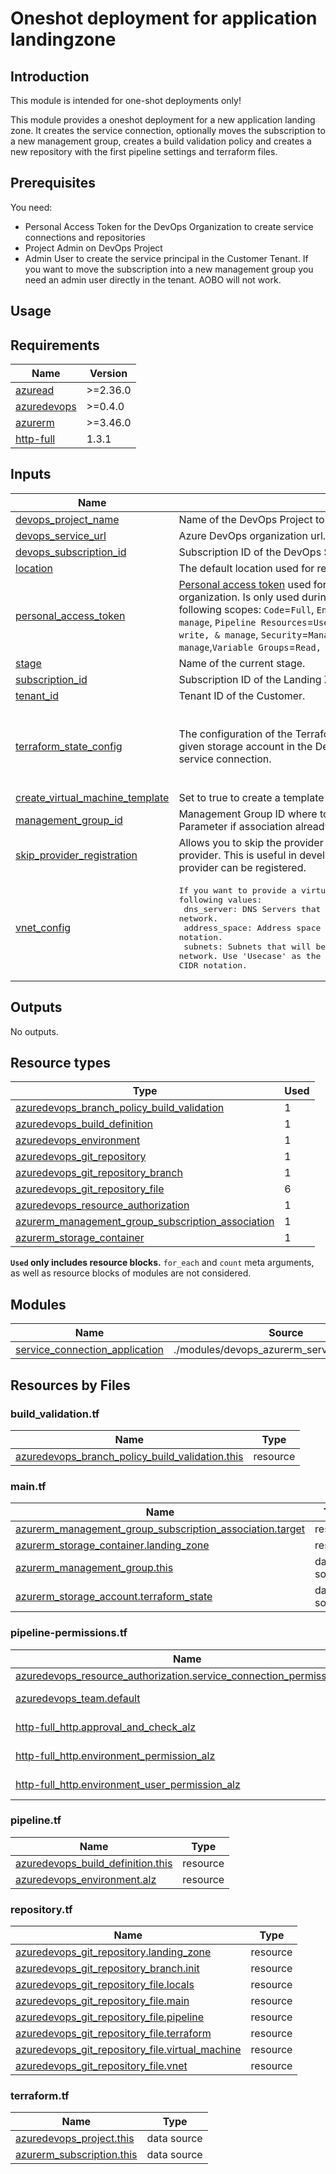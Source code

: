 # Oneshot deployment for application landingzone

## Introduction
This module is intended for one-shot deployments only!

This module provides a oneshot deployment for a new application landing zone.
It creates the service connection, optionally moves the subscription to a new management group, creates a build validation policy and creates a new repository with the first pipeline settings and terraform files.

## Prerequisites
You need:
- Personal Access Token for the DevOps Organization to create service connections and repositories
- Project Admin on DevOps Project
- Admin User to create the service principal in the Customer Tenant. If you want to move the subscription into a new management group you need an admin user directly in the tenant. AOBO will not work.
<!-- BEGIN_TF_DOCS -->
## Usage

## Requirements

| Name | Version |
|------|---------|
| <a name="requirement_azuread"></a> [azuread](#requirement\_azuread) | >=2.36.0 |
| <a name="requirement_azuredevops"></a> [azuredevops](#requirement\_azuredevops) | >=0.4.0 |
| <a name="requirement_azurerm"></a> [azurerm](#requirement\_azurerm) | >=3.46.0 |
| <a name="requirement_http-full"></a> [http-full](#requirement\_http-full) | 1.3.1 |

## Inputs

| Name | Description | Type | Default | Required |
|------|-------------|------|---------|:--------:|
| <a name="input_devops_project_name"></a> [devops\_project\_name](#input\_devops\_project\_name) | Name of the DevOps Project to create the service connections for. | `string` | n/a | yes |
| <a name="input_devops_service_url"></a> [devops\_service\_url](#input\_devops\_service\_url) | Azure DevOps organization url. | `string` | n/a | yes |
| <a name="input_devops_subscription_id"></a> [devops\_subscription\_id](#input\_devops\_subscription\_id) | Subscription ID of the DevOps Subscription. | `string` | n/a | yes |
| <a name="input_location"></a> [location](#input\_location) | The default location used for resources in this Landing Zone. | `string` | n/a | yes |
| <a name="input_personal_access_token"></a> [personal\_access\_token](#input\_personal\_access\_token) | [Personal access token](https://learn.microsoft.com/en-us/azure/devops/organizations/accounts/use-personal-access-tokens-to-authenticate?view=azure-devops&tabs=Windows#create-a-pat) used for authentication to the Azure DevOps organization. Is only used during the oneshot deployment. You require the following scopes: `Code`=`Full`, `Environment`=`Read & manage`, `Identity`=`Read & manage`, `Pipeline Resources`=`Use and manage`, `Project and Team`=`Read, write, & manage`, `Security`=`Manage`, `Service Connections`=`Read, query, & manage`,`Variable Groups`=`Read, create, & manage` | `string` | n/a | yes |
| <a name="input_stage"></a> [stage](#input\_stage) | Name of the current stage. | `string` | n/a | yes |
| <a name="input_subscription_id"></a> [subscription\_id](#input\_subscription\_id) | Subscription ID of the Landing Zone Subscription. | `string` | n/a | yes |
| <a name="input_tenant_id"></a> [tenant\_id](#input\_tenant\_id) | Tenant ID of the Customer. | `string` | n/a | yes |
| <a name="input_terraform_state_config"></a> [terraform\_state\_config](#input\_terraform\_state\_config) | The configuration of the Terraform state. The state will be saved in the given storage account in the DevOps subscription using the backend service connection. | <pre>object({<br>    resource_group_name        = string<br>    storage_account_name       = string<br>    backend_service_connection = string<br>  })</pre> | n/a | yes |
| <a name="input_create_virtual_machine_template"></a> [create\_virtual\_machine\_template](#input\_create\_virtual\_machine\_template) | Set to true to create a template for creating a windows vm. | `bool` | `false` | no |
| <a name="input_management_group_id"></a> [management\_group\_id](#input\_management\_group\_id) | Management Group ID where to move the subscription. Optional Parameter if association already done. | `string` | `""` | no |
| <a name="input_skip_provider_registration"></a> [skip\_provider\_registration](#input\_skip\_provider\_registration) | Allows you to skip the provider registration when initilizing the azurerm provider. This is useful in development environments where not every provider can be registered. | `bool` | `false` | no |
| <a name="input_vnet_config"></a> [vnet\_config](#input\_vnet\_config) | <pre>If you want to provide a virtual network, please provide the following values: <br>  dns_server: DNS Servers that will be used in the network.<br>  address_space: Address space of the virtual network in CIDR notation.<br>  subnets: Subnets that will be created in the virtual network. Use 'Usecase' as the key and the address prefix as the value in CIDR notation.</pre> | <pre>object({<br>    dns_server    = list(string)<br>    address_space = string<br>    subnets       = map(string)<br>  })</pre> | `null` | no |
## Outputs

No outputs.

## Resource types
| Type | Used |
|------|-------|
| [azuredevops_branch_policy_build_validation](https://registry.terraform.io/providers/microsoft/azuredevops/latest/docs/resources/branch_policy_build_validation) | 1 |
| [azuredevops_build_definition](https://registry.terraform.io/providers/microsoft/azuredevops/latest/docs/resources/build_definition) | 1 |
| [azuredevops_environment](https://registry.terraform.io/providers/microsoft/azuredevops/latest/docs/resources/environment) | 1 |
| [azuredevops_git_repository](https://registry.terraform.io/providers/microsoft/azuredevops/latest/docs/resources/git_repository) | 1 |
| [azuredevops_git_repository_branch](https://registry.terraform.io/providers/microsoft/azuredevops/latest/docs/resources/git_repository_branch) | 1 |
| [azuredevops_git_repository_file](https://registry.terraform.io/providers/microsoft/azuredevops/latest/docs/resources/git_repository_file) | 6 |
| [azuredevops_resource_authorization](https://registry.terraform.io/providers/microsoft/azuredevops/latest/docs/resources/resource_authorization) | 1 |
| [azurerm_management_group_subscription_association](https://registry.terraform.io/providers/hashicorp/azurerm/latest/docs/resources/management_group_subscription_association) | 1 |
| [azurerm_storage_container](https://registry.terraform.io/providers/hashicorp/azurerm/latest/docs/resources/storage_container) | 1 |
**`Used` only includes resource blocks.** `for_each` and `count` meta arguments, as well as resource blocks of modules are not considered.

## Modules

| Name | Source | Version |
|------|--------|---------|
| <a name="module_service_connection_application"></a> [service\_connection\_application](#module\_service\_connection\_application) | ./modules/devops_azurerm_service_connection | n/a |

## Resources by Files
### build_validation.tf
| Name | Type |
|------|------|
| [azuredevops_branch_policy_build_validation.this](https://registry.terraform.io/providers/microsoft/azuredevops/latest/docs/resources/branch_policy_build_validation) | resource |
### main.tf
| Name | Type |
|------|------|
| [azurerm_management_group_subscription_association.target](https://registry.terraform.io/providers/hashicorp/azurerm/latest/docs/resources/management_group_subscription_association) | resource |
| [azurerm_storage_container.landing_zone](https://registry.terraform.io/providers/hashicorp/azurerm/latest/docs/resources/storage_container) | resource |
| [azurerm_management_group.this](https://registry.terraform.io/providers/hashicorp/azurerm/latest/docs/data-sources/management_group) | data source |
| [azurerm_storage_account.terraform_state](https://registry.terraform.io/providers/hashicorp/azurerm/latest/docs/data-sources/storage_account) | data source |
### pipeline-permissions.tf
| Name | Type |
|------|------|
| [azuredevops_resource_authorization.service_connection_permission_alz](https://registry.terraform.io/providers/microsoft/azuredevops/latest/docs/resources/resource_authorization) | resource |
| [azuredevops_team.default](https://registry.terraform.io/providers/microsoft/azuredevops/latest/docs/data-sources/team) | data source |
| [http-full_http.approval_and_check_alz](https://registry.terraform.io/providers/salrashid123/http-full/1.3.1/docs/data-sources/http) | data source |
| [http-full_http.environment_permission_alz](https://registry.terraform.io/providers/salrashid123/http-full/1.3.1/docs/data-sources/http) | data source |
| [http-full_http.environment_user_permission_alz](https://registry.terraform.io/providers/salrashid123/http-full/1.3.1/docs/data-sources/http) | data source |
### pipeline.tf
| Name | Type |
|------|------|
| [azuredevops_build_definition.this](https://registry.terraform.io/providers/microsoft/azuredevops/latest/docs/resources/build_definition) | resource |
| [azuredevops_environment.alz](https://registry.terraform.io/providers/microsoft/azuredevops/latest/docs/resources/environment) | resource |
### repository.tf
| Name | Type |
|------|------|
| [azuredevops_git_repository.landing_zone](https://registry.terraform.io/providers/microsoft/azuredevops/latest/docs/resources/git_repository) | resource |
| [azuredevops_git_repository_branch.init](https://registry.terraform.io/providers/microsoft/azuredevops/latest/docs/resources/git_repository_branch) | resource |
| [azuredevops_git_repository_file.locals](https://registry.terraform.io/providers/microsoft/azuredevops/latest/docs/resources/git_repository_file) | resource |
| [azuredevops_git_repository_file.main](https://registry.terraform.io/providers/microsoft/azuredevops/latest/docs/resources/git_repository_file) | resource |
| [azuredevops_git_repository_file.pipeline](https://registry.terraform.io/providers/microsoft/azuredevops/latest/docs/resources/git_repository_file) | resource |
| [azuredevops_git_repository_file.terraform](https://registry.terraform.io/providers/microsoft/azuredevops/latest/docs/resources/git_repository_file) | resource |
| [azuredevops_git_repository_file.virtual_machine](https://registry.terraform.io/providers/microsoft/azuredevops/latest/docs/resources/git_repository_file) | resource |
| [azuredevops_git_repository_file.vnet](https://registry.terraform.io/providers/microsoft/azuredevops/latest/docs/resources/git_repository_file) | resource |
### terraform.tf
| Name | Type |
|------|------|
| [azuredevops_project.this](https://registry.terraform.io/providers/microsoft/azuredevops/latest/docs/data-sources/project) | data source |
| [azurerm_subscription.this](https://registry.terraform.io/providers/hashicorp/azurerm/latest/docs/data-sources/subscription) | data source |
<!-- END_TF_DOCS -->
